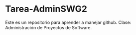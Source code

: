# Tarea-AdminSWG2
Este es un repositorio para aprender a manejar github. Clase: Administración de Proyectos de Software.
